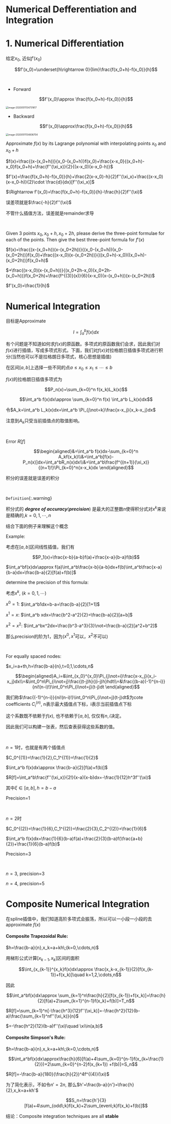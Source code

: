 # Numerical Defferentiation and Integration

# 1. Numerical Differentiation

给定$x_0$, 近似$f'(x_0)$

$$f'(x_0)=\underset{h\rightarrow 0}{lim}\frac{f(x_0+h)-f(x_0)}{h}$$

<br>

* Forward

$$f'(x_0)\approx \frac{f(x_0+h)-f(x_0)}{h}$$

<img src="../../assets/images/image-20200511134731617.png" alt="image-20200511134731617" style="zoom:50%;" />

* Backward

$$f'(x_0)\approx\frac{f(x_0+h)-f(x_0)}{h}$$

<img src="../../assets/images/image-20200511134836704.png" alt="image-20200511134836704" style="zoom:50%;" />



Approximate $f(x)$ by its Lagrange polynomial with interpolating points $x_0$ and $x_0+h$

$f(x)=\frac{(x-(x_0+h))}{x_0-(x_0+h)}f(x_0)+\frac{x-x_0}{(x_0+h)-x_0}f(x_0+h)+\frac{f''(\xi_x)}{2}{(x-x_0)(x-x_0-h)}$

$f'(x)=\frac{f(x_0+h)-f(x_0)}{h}+\frac{2(x-x_0)-h}{2}f''(\xi_x)+\frac{(x-x_0)(x-x_0-h)}{2}\cdot \frac{d}{dx}[f''(\xi_x)]$

$\Rightarrow f'(x_0)=\frac{f(x_0+h)-f(x_0)}{h}-\frac{h}{2}f''(\xi)$

误差项就是$\frac{-h}{2}f''(\xi)$

不管什么插值方法，误差就是remainder求导

<br>

Given 3 points $x_0,x_0+h,x_0+2h$, please derive the three-point formulae for each of the points. Then give the best three-point formula for $f'(x)$

$f(x)=\frac{(x-(x_0+h))(x-(x_0+2h))}{(x_0-(x_0+h))(x_0-(x_0+2h))}f(x_0)+\frac{(x-x_0)(x-(x_0+2h))}{((x_0+h)-x_0)((x_0+h)-(x_0+2h))}f(x_0+h)$

$+\frac{(x-x_0)(x-(x_0+h))}{(x_0+2h-x_0)(x_0+2h-(x_0+h))}f(x_0+2h)+\frac{f^{(3)}(x)}{6}(x-x_0)(x-(x_0+h))(x-(x_0+2h))$

$f'(x_0)=\frac{1}{h}$



# Numerical Integration

目标是Approximate

$$I=\int_a^b f(x)dx$$

有个问题是不知道如何求$f(x)$的原函数。多项式的原函数我们会求，因此我们对$f(x)$进行插值，写成多项式形式。下面，我们对$f(x)$对拉格朗日插值多项式进行积分(当然也可以不是拉格朗日多项式，核心思想是插值)

在区间$[a,b]$上选择一些不同的点$a\leq x_0\leq x_1\leq\cdots\leq b$

$f(x)$的拉格朗日插值多项式为

$$P_n(x)=\sum_{k=0}^n f(x_k)L_k(x)$$

$$\int_a^b f(x)dx\approx \sum_{k=0}^n f(x) \int_a^b L_k(x)dx$$

令$A_k=\int_a^b L_k(x)dx=\int_a^b \Pi_{j\not=k}\frac{x-x_j}{x_k-x_j}dx$

注意到$A_k$只受当前插值点的取值影响。

<br>

Error $R[f]$

$$\begin{aligned}&=\int_a^b f(x)dx-\sum_{k=0}^n A_kf(x_k)\\&=\int_a^b[f(x)-P_n(x)]dx=\int_a^bR_n(x)dx\\&=\int_a^b\frac{f^{(n+1)}(\xi_x)}{(n+1)!}\Pi_{k=0}^n(x-x_k)dx \end{aligned}$$

积分的误差就是误差的积分

<br>

`Definition`{:.warning}

积分式的 ***degree of accuracy***(***precision***) 是最大的正整数$n$使得积分式对$x^k$来说是精确的,$k=0,1,\cdots,n$

结合下面的例子来理解这个概念

Example:

考虑在$[a,b]$区间线性插值，我们有

$$P_1(x)=\frac{x-b}{a-b}f(a)+\frac{x-a}{b-a}f(b)$$

$\int_a^bf(x)dx\approx f(a)\int_a^b\frac{x-b}{a-b}dx+f(b)\int_a^b\frac{x-a}{b-a}dx=\frac{b-a}{2}[f(a)+f(b)]$

determine the precision of this formula:

考虑$x^k$, $(k=0,1,\cdots)$

$x^0=1$: $\int_a^b1dx=b-a=\frac{b-a}{2}[1+1]$

$x^1=x$: $\int_a^b xdx=\frac{b^2-a^2}{2}=\frac{b-a}{2}[a+b]$

$x^2=x^2$: $\int_a^bx^2dx=\frac{b^3-a^3}{3}\not=\frac{b-a}{2}[a^2+b^2]$

那么precision的阶为1，因为($x^0,x^1$可以，$x^2$不可以)

<br>

For equally spaced nodes:

$x_i=a+th,h=\frac{b-a}{n},t=0,1,\cdots,n$

$$\begin{aligned}A_i=&\int_{x_0}^{x_0}\Pi_{j\not=i}\frac{x-x_j}{x_i-x_j}dx\\=&\int_0^n\Pi_{i\not=j}\frac{(t-j)h}{(i-j)h}hdt\\=&\frac{(b-a)(-1)^{n-i}}{ni!(n-i)!}\int_0^n\Pi_{i\not=j}(t-j)dt \end{aligned}$$

我们称$\frac{(-1)^{n-i}}{ni!(n-i)!}\int_0^n\Pi_{i\not=j}(t-j)dt$为cote coefficients $C_i^{(n)}$, n表示最大插值点下标，i表示当前插值点下标

这个系数既不依赖于$f(x)$, 也不依赖于$[a,b]$, 仅仅有$n,i$决定。

因此我们可以构建一张表，然后查表获得这些系数的值。

<br>

$n=1$时，也就是有两个插值点

$C_0^{(1)}=\frac{1}{2},C_1^{(1)}=\frac{1}{2}$

$\int_a^b f(x)dx\approx \frac{b-a}{2}[f(a)+f(b)]$

$R[f]=\int_a^b\frac{f''(\xi_x)}{2!}(x-a)(x-b)dx=-\frac{1}{12}h^3f''(\xi)$

其中$\xi\in[a,b],h=b-a$

Precision=1

<br>

$n=2$时

$C_0^{(2)}=\frac{1}{6},C_1^{(2)}=\frac{2}{3},C_2^{(2)}=\frac{1}{6}$

$\int_a^b f(x)dx=\frac{1}{6}(b-a)f(a)+\frac{2}{3}(b-a)f(\frac{a+b}{2})+\frac{1}{6}(b-a)f(b)$

Precision=3

<br>

$n=3$, precision=3

$n=4$, precision=5





# Composite Numerical Integration

在spline插值中，我们知道高阶多项式会振荡，所以可以一小段一小段的去approximate $f(x)$

#### Composite Trapezoidal Rule:

$h=\frac{b-a}{n},x_k=a+kh\;(k=0,\cdots,n)$

用梯形公式计算$[x_{k-1},x_k]$区间的面积

$$\int_{x_{k-1}}^{x_k}f(x)dx\approx \frac{x_k-x_{k-1}}{2}[f(x_{k-1})+f(x_k)]\quad k=1,2,\cdots,n$$

因此

$$\int_a^bf(x)dx\approx \sum_{k=1}^n\frac{h}{2}[f(x_{k-1})+f(x_k)]=\frac{h}{2}[f(a)+2\sum_{k=1}^{n-1}f(x_k)+f(b)]=T_n$$

$R[f]=\sum_{k=1}^n[-\frac{h^3}{12}f''(\xi_k)]=-\frac{h^2}{12}(b-a)\frac{\sum_{k=1}^nf''(\xi_k)}{n}$

$=-\frac{h^2}{12}(b-a)f''(\xi)\quad \xi\in(a,b)$

#### Composite Simpson's Rule:

$h=\frac{b-a}{n},x_k=a+kh\;(k=0,\cdots,n)$

$$\int_a^bf(x)dx\approx\frac{h}{6}[f(a)+4\sum_{k=0}^{n-1}f(x_{k+\frac{1}{2}})+2\sum_{k=0}^{n-2}f(x_{k+1}) +f(b)]=S_n$$

$R[f]=-\frac{b-a}{180}(\frac{h}{2})^4f^{(4)}(\xi)$

为了简化表示，不如令$n'=2n$, 那么$h'=\frac{b-a}{n'}=\frac{h}{2},x_k=a+kh'$

$$S_n=\frac{h'}{3}[f(a)+4\sum_{odd\;k}f(x_k)+2\sum_{even\;k}f(x_k)+f(b)]$$



结论：Composite integration techniques are all **stable**



